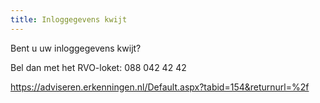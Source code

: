 ```yaml
---
title: Inloggegevens kwijt
---
```


Bent u uw inloggegevens kwijt?

Bel dan met het RVO-loket: 088 042 42 42

<redirect>https://adviseren.erkenningen.nl/Default.aspx?tabid=154&returnurl=%2f</redirect>
